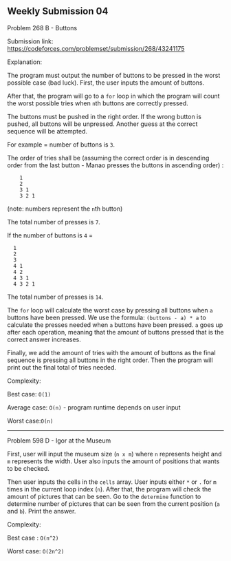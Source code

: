 Weekly Submission 04
------------------
Problem 268 B - Buttons

Submission link: https://codeforces.com/problemset/submission/268/43241175

Explanation:

The program must output the number of buttons to be pressed in the worst possible case (bad luck). First, the user inputs the amount of buttons.

After that, the program will go to a ```for``` loop in which the program will count the worst possible tries when ```n```th buttons are
correctly pressed.

The buttons must be pushed in the right order. If the wrong button is pushed, all buttons will be unpressed. Another guess at the correct sequence will be attempted.

For example = number of buttons is ```3```.

The order of tries shall be (assuming the correct order is in descending order from the last button - Manao presses the buttons in ascending order) :
```
    1
    2
    3 1
    3 2 1
```
(note: numbers represent the ```n```th button)

The total number of presses is ```7```.

If the number of buttons is ```4``` =
```
  1
  2
  3
  4 1
  4 2
  4 3 1
  4 3 2 1
```
The total number of presses is ```14```.

The ```for``` loop will calculate the worst case by pressing all buttons when ```a``` buttons have been pressed. We use the formula:
```(buttons - a) * a```
to calculate the presses needed when ```a``` buttons have been pressed. ```a``` goes up after each operation, meaning that the amount of buttons pressed that is the correct answer increases.

Finally, we add the amount of tries with the amount of buttons as the final sequence is pressing all buttons in the right order. Then the program will print out the final total of tries needed.

Complexity:

Best case: ```O(1)```

Average case: ```O(n)``` - program runtime depends on user input

Worst case:```O(n)```

-------------
Problem 598 D - Igor at the Museum

First, user will input the museum size (```n x m```) where ```n``` represents height and ```m``` represents the width. User also inputs the amount of positions that wants to be checked.

Then user inputs the cells in the ```cells``` array. User inputs either ```*``` or ```.``` for ```m``` times in the current loop index (```n```). After that, the program will check the amount of pictures that can be seen. Go to the ```determine``` function to determine number of pictures that can be seen from the current position (```a``` and ```b```). Print the answer.

Complexity:

Best case : ```O(n^2)```

Worst case: ```O(2n^2)```

